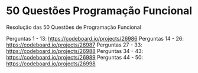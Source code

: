 # 50 Questões Programação Funcional
Resolução das 50 Questões de Programação Funcional

Perguntas 1 - 13: https://codeboard.io/projects/26986
Perguntas 14 - 26: https://codeboard.io/projects/26987
Perguntas 27 - 33: https://codeboard.io/projects/26988
Perguntas 34 - 43: https://codeboard.io/projects/26989
Perguntas 44 - 50: https://codeboard.io/projects/26998
